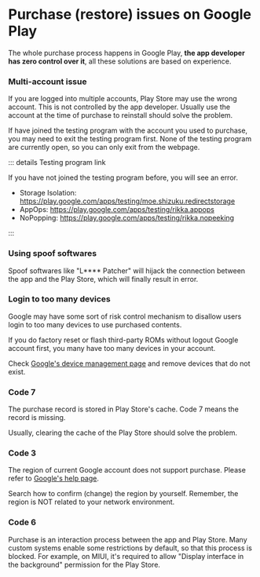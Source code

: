 # Purchase (restore) issues on Google Play

The whole purchase process happens in Google Play, **the app developer has zero control over it**, all these solutions are based on experience.

### Multi-account issue

If you are logged into multiple accounts, Play Store may use the wrong account. This is not controlled by the app developer. Usually use the account at the time of purchase to reinstall should solve the problem.

If have joined the testing program with the account you used to purchase, you may need to exit the testing program first. None of the testing program are currently open, so you can only exit from the webpage.

::: details Testing program link

If you have not joined the testing program before, you will see an error.

- Storage Isolation: <https://play.google.com/apps/testing/moe.shizuku.redirectstorage>
- AppOps: <https://play.google.com/apps/testing/rikka.appops>
- NoPopping: <https://play.google.com/apps/testing/rikka.nopeeking>

:::

### Using spoof softwares

Spoof softwares like "L**** Patcher" will hijack the connection between the app and the Play Store, which will finally result in error.

### Login to too many devices

Google may have some sort of risk control mechanism to disallow users login to too many devices to use purchased contents.

If you do factory reset or flash third-party ROMs without logout Google account first, you many have too many devices in your account.

Check [Google's device management page](https://myaccount.google.com/device-activity) and remove devices that do not exist.

### Code 7

The purchase record is stored in Play Store's cache. Code 7 means the record is missing.

Usually, clearing the cache of the Play Store should solve the problem.

### Code 3

The region of current Google account does not support purchase. Please refer to [Google's help page](https://support.google.com/googleplay/android-developer/table/3541286).

Search how to confirm (change) the region by yourself. Remember, the region is NOT related to your network environment.

### Code 6

Purchase is an interaction process between the app and Play Store. Many custom systems enable some restrictions by default, so that this process is blocked. For example, on MIUI, it's required to allow "Display interface in the background" permission for the Play Store.